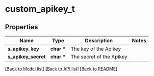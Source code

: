 # custom_apikey_t

## Properties
Name | Type | Description | Notes
------------ | ------------- | ------------- | -------------
**s_apikey_key** | **char \*** | The key of the Apikey | 
**s_apikey_secret** | **char \*** | The secret of the Apikey | 

[[Back to Model list]](../README.md#documentation-for-models) [[Back to API list]](../README.md#documentation-for-api-endpoints) [[Back to README]](../README.md)


